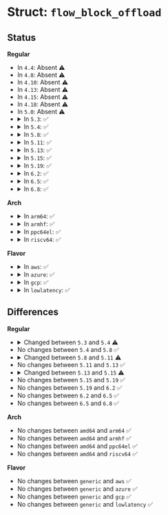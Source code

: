 # Struct: <code>flow_block_offload</code>

## Status
<b>Regular</b>
<ul>
<li>
In <code>4.4</code>: Absent ⚠️
</li>
<li>
In <code>4.8</code>: Absent ⚠️
</li>
<li>
In <code>4.10</code>: Absent ⚠️
</li>
<li>
In <code>4.13</code>: Absent ⚠️
</li>
<li>
In <code>4.15</code>: Absent ⚠️
</li>
<li>
In <code>4.18</code>: Absent ⚠️
</li>
<li>
In <code>5.0</code>: Absent ⚠️
</li>
<li>
<details>
<summary>In <code>5.3</code>: ✅</summary>

```c
struct flow_block_offload {
    enum flow_block_command command;
    enum flow_block_binder_type binder_type;
    bool block_shared;
    struct net *net;
    struct flow_block *block;
    struct list_head cb_list;
    struct list_head *driver_block_list;
    struct netlink_ext_ack *extack;
};
```
</details>
</li>
<li>
<details>
<summary>In <code>5.4</code>: ✅</summary>

```c
struct flow_block_offload {
    enum flow_block_command command;
    enum flow_block_binder_type binder_type;
    bool block_shared;
    bool unlocked_driver_cb;
    struct net *net;
    struct flow_block *block;
    struct list_head cb_list;
    struct list_head *driver_block_list;
    struct netlink_ext_ack *extack;
};
```
</details>
</li>
<li>
<details>
<summary>In <code>5.8</code>: ✅</summary>

```c
struct flow_block_offload {
    enum flow_block_command command;
    enum flow_block_binder_type binder_type;
    bool block_shared;
    bool unlocked_driver_cb;
    struct net *net;
    struct flow_block *block;
    struct list_head cb_list;
    struct list_head *driver_block_list;
    struct netlink_ext_ack *extack;
};
```
</details>
</li>
<li>
<details>
<summary>In <code>5.11</code>: ✅</summary>

```c
struct flow_block_offload {
    enum flow_block_command command;
    enum flow_block_binder_type binder_type;
    bool block_shared;
    bool unlocked_driver_cb;
    struct net *net;
    struct flow_block *block;
    struct list_head cb_list;
    struct list_head *driver_block_list;
    struct netlink_ext_ack *extack;
    struct Qdisc *sch;
};
```
</details>
</li>
<li>
<details>
<summary>In <code>5.13</code>: ✅</summary>

```c
struct flow_block_offload {
    enum flow_block_command command;
    enum flow_block_binder_type binder_type;
    bool block_shared;
    bool unlocked_driver_cb;
    struct net *net;
    struct flow_block *block;
    struct list_head cb_list;
    struct list_head *driver_block_list;
    struct netlink_ext_ack *extack;
    struct Qdisc *sch;
};
```
</details>
</li>
<li>
<details>
<summary>In <code>5.15</code>: ✅</summary>

```c
struct flow_block_offload {
    enum flow_block_command command;
    enum flow_block_binder_type binder_type;
    bool block_shared;
    bool unlocked_driver_cb;
    struct net *net;
    struct flow_block *block;
    struct list_head cb_list;
    struct list_head *driver_block_list;
    struct netlink_ext_ack *extack;
    struct Qdisc *sch;
    struct list_head *cb_list_head;
};
```
</details>
</li>
<li>
<details>
<summary>In <code>5.19</code>: ✅</summary>

```c
struct flow_block_offload {
    enum flow_block_command command;
    enum flow_block_binder_type binder_type;
    bool block_shared;
    bool unlocked_driver_cb;
    struct net *net;
    struct flow_block *block;
    struct list_head cb_list;
    struct list_head *driver_block_list;
    struct netlink_ext_ack *extack;
    struct Qdisc *sch;
    struct list_head *cb_list_head;
};
```
</details>
</li>
<li>
<details>
<summary>In <code>6.2</code>: ✅</summary>

```c
struct flow_block_offload {
    enum flow_block_command command;
    enum flow_block_binder_type binder_type;
    bool block_shared;
    bool unlocked_driver_cb;
    struct net *net;
    struct flow_block *block;
    struct list_head cb_list;
    struct list_head *driver_block_list;
    struct netlink_ext_ack *extack;
    struct Qdisc *sch;
    struct list_head *cb_list_head;
};
```
</details>
</li>
<li>
<details>
<summary>In <code>6.5</code>: ✅</summary>

```c
struct flow_block_offload {
    enum flow_block_command command;
    enum flow_block_binder_type binder_type;
    bool block_shared;
    bool unlocked_driver_cb;
    struct net *net;
    struct flow_block *block;
    struct list_head cb_list;
    struct list_head *driver_block_list;
    struct netlink_ext_ack *extack;
    struct Qdisc *sch;
    struct list_head *cb_list_head;
};
```
</details>
</li>
<li>
<details>
<summary>In <code>6.8</code>: ✅</summary>

```c
struct flow_block_offload {
    enum flow_block_command command;
    enum flow_block_binder_type binder_type;
    bool block_shared;
    bool unlocked_driver_cb;
    struct net *net;
    struct flow_block *block;
    struct list_head cb_list;
    struct list_head *driver_block_list;
    struct netlink_ext_ack *extack;
    struct Qdisc *sch;
    struct list_head *cb_list_head;
};
```
</details>
</li>
</ul>
<b>Arch</b>
<ul>
<li>
<details>
<summary>In <code>arm64</code>: ✅</summary>

```c
struct flow_block_offload {
    enum flow_block_command command;
    enum flow_block_binder_type binder_type;
    bool block_shared;
    bool unlocked_driver_cb;
    struct net *net;
    struct flow_block *block;
    struct list_head cb_list;
    struct list_head *driver_block_list;
    struct netlink_ext_ack *extack;
};
```
</details>
</li>
<li>
<details>
<summary>In <code>armhf</code>: ✅</summary>

```c
struct flow_block_offload {
    enum flow_block_command command;
    enum flow_block_binder_type binder_type;
    bool block_shared;
    bool unlocked_driver_cb;
    struct net *net;
    struct flow_block *block;
    struct list_head cb_list;
    struct list_head *driver_block_list;
    struct netlink_ext_ack *extack;
};
```
</details>
</li>
<li>
<details>
<summary>In <code>ppc64el</code>: ✅</summary>

```c
struct flow_block_offload {
    enum flow_block_command command;
    enum flow_block_binder_type binder_type;
    bool block_shared;
    bool unlocked_driver_cb;
    struct net *net;
    struct flow_block *block;
    struct list_head cb_list;
    struct list_head *driver_block_list;
    struct netlink_ext_ack *extack;
};
```
</details>
</li>
<li>
<details>
<summary>In <code>riscv64</code>: ✅</summary>

```c
struct flow_block_offload {
    enum flow_block_command command;
    enum flow_block_binder_type binder_type;
    bool block_shared;
    bool unlocked_driver_cb;
    struct net *net;
    struct flow_block *block;
    struct list_head cb_list;
    struct list_head *driver_block_list;
    struct netlink_ext_ack *extack;
};
```
</details>
</li>
</ul>
<b>Flavor</b>
<ul>
<li>
<details>
<summary>In <code>aws</code>: ✅</summary>

```c
struct flow_block_offload {
    enum flow_block_command command;
    enum flow_block_binder_type binder_type;
    bool block_shared;
    bool unlocked_driver_cb;
    struct net *net;
    struct flow_block *block;
    struct list_head cb_list;
    struct list_head *driver_block_list;
    struct netlink_ext_ack *extack;
};
```
</details>
</li>
<li>
<details>
<summary>In <code>azure</code>: ✅</summary>

```c
struct flow_block_offload {
    enum flow_block_command command;
    enum flow_block_binder_type binder_type;
    bool block_shared;
    bool unlocked_driver_cb;
    struct net *net;
    struct flow_block *block;
    struct list_head cb_list;
    struct list_head *driver_block_list;
    struct netlink_ext_ack *extack;
};
```
</details>
</li>
<li>
<details>
<summary>In <code>gcp</code>: ✅</summary>

```c
struct flow_block_offload {
    enum flow_block_command command;
    enum flow_block_binder_type binder_type;
    bool block_shared;
    bool unlocked_driver_cb;
    struct net *net;
    struct flow_block *block;
    struct list_head cb_list;
    struct list_head *driver_block_list;
    struct netlink_ext_ack *extack;
};
```
</details>
</li>
<li>
<details>
<summary>In <code>lowlatency</code>: ✅</summary>

```c
struct flow_block_offload {
    enum flow_block_command command;
    enum flow_block_binder_type binder_type;
    bool block_shared;
    bool unlocked_driver_cb;
    struct net *net;
    struct flow_block *block;
    struct list_head cb_list;
    struct list_head *driver_block_list;
    struct netlink_ext_ack *extack;
};
```
</details>
</li>
</ul>

## Differences
<b>Regular</b>
<ul>
<li>
<details>
<summary>Changed between <code>5.3</code> and <code>5.4</code> ⚠️</summary>
<ul>
<li>
<b>Field added. </b>
<code>bool unlocked_driver_cb</code>
</li>
</ul>
</details>
</li>
<li>
No changes between <code>5.4</code> and <code>5.8</code> ✅
</li>
<li>
<details>
<summary>Changed between <code>5.8</code> and <code>5.11</code> ⚠️</summary>
<ul>
<li>
<b>Field added. </b>
<code>struct Qdisc *sch</code>
</li>
</ul>
</details>
</li>
<li>
No changes between <code>5.11</code> and <code>5.13</code> ✅
</li>
<li>
<details>
<summary>Changed between <code>5.13</code> and <code>5.15</code> ⚠️</summary>
<ul>
<li>
<b>Field added. </b>
<code>struct list_head *cb_list_head</code>
</li>
</ul>
</details>
</li>
<li>
No changes between <code>5.15</code> and <code>5.19</code> ✅
</li>
<li>
No changes between <code>5.19</code> and <code>6.2</code> ✅
</li>
<li>
No changes between <code>6.2</code> and <code>6.5</code> ✅
</li>
<li>
No changes between <code>6.5</code> and <code>6.8</code> ✅
</li>
</ul>
<b>Arch</b>
<ul>
<li>
No changes between <code>amd64</code> and <code>arm64</code> ✅
</li>
<li>
No changes between <code>amd64</code> and <code>armhf</code> ✅
</li>
<li>
No changes between <code>amd64</code> and <code>ppc64el</code> ✅
</li>
<li>
No changes between <code>amd64</code> and <code>riscv64</code> ✅
</li>
</ul>
<b>Flavor</b>
<ul>
<li>
No changes between <code>generic</code> and <code>aws</code> ✅
</li>
<li>
No changes between <code>generic</code> and <code>azure</code> ✅
</li>
<li>
No changes between <code>generic</code> and <code>gcp</code> ✅
</li>
<li>
No changes between <code>generic</code> and <code>lowlatency</code> ✅
</li>
</ul>
